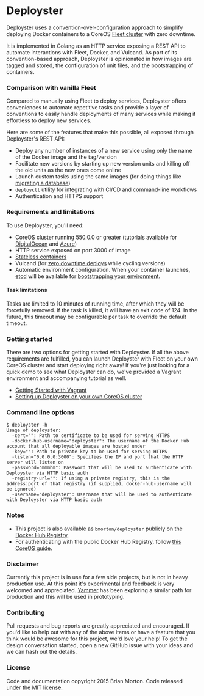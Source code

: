 # Deployster

Deployster uses a convention-over-configuration approach to simplify deploying Docker containers to a CoreOS [Fleet cluster][fleet-cluster] with zero downtime.

It is implemented in Golang as an HTTP service exposing a REST API to automate interactions with Fleet, Docker, and Vulcand.  As part of its convention-based approach, Deployster is opinionated in how images are tagged and stored, the configuration of unit files, and the bootstrapping of containers.


### Comparison with vanilla Fleet

Compared to manually using Fleet to deploy services, Deployster offers conveniences to automate repetitive tasks and provide a layer of conventions to easily handle deployments of many services while making it effortless to deploy new services.

Here are some of the features that make this possible, all exposed through Deployster's REST API:

* Deploy any number of instances of a new service using only the name of the Docker image and the tag/version
* Facilitate new versions by starting up new version units and killing off the old units as the new ones come online
* Launch custom tasks using the same images (for doing things like [migrating a database][running-rails-migrations])
* [`deployctl`](https://github.com/bmorton/deployctl) utility for integrating with CI/CD and command-line workflows
* Authentication and HTTPS support


### Requirements and limitations

To use Deployster, you'll need:

* CoreOS cluster running 550.0.0 or greater (tutorials available for [DigitalOcean][digitalocean] and [Azure][azure])
* HTTP service exposed on port 3000 of image
* [Stateless containers][12-factor-processes]
* Vulcand (for [zero downtime deploys][zero-downtime] while cycling versions)
* Automatic environment configuration.  When your container launches, [etcd] will be available for [bootstrapping your environment][confd].


#### Task limitations

Tasks are limited to 10 minutes of running time, after which they will be forcefully removed.  If the task is killed, it will have an exit code of 124.  In the future, this timeout may be configurable per task to override the default timeout.


### Getting started

There are two options for getting started with Deployster.  If all the above requirements are fulfilled, you can launch Deployster with Fleet on your own CoreOS cluster and start deploying right away!  If you're just looking for a quick demo to see what Deployster can do, we've provided a Vagrant environment and accompanying tutorial as well.

* [Getting Started with Vagrant][vagrant-guide]
* [Setting up Deployster on your own CoreOS cluster][setup-guide]


### Command line options

```ShellSession
$ deployster -h
Usage of deployster:
  -cert="": Path to certificate to be used for serving HTTPS
  -docker-hub-username="deployster": The username of the Docker Hub account that all deployable images are hosted under
  -key="": Path to private key to be used for serving HTTPS
  -listen="0.0.0.0:3000": Specifies the IP and port that the HTTP server will listen on
  -password="mmmhm": Password that will be used to authenticate with Deployster via HTTP basic auth
  -registry-url="": If using a private registry, this is the address:port of that registry (if supplied, docker-hub-username will be ignored)
  -username="deployster": Username that will be used to authenticate with Deployster via HTTP basic auth
```


### Notes

* This project is also available as `bmorton/deployster` publicly on the [Docker Hub Registry][deployster-docker-hub].
* For authenticating with the public Docker Hub Registry, follow [this CoreOS guide][registry-authentication].


### Disclaimer

Currently this project is in use for a few side projects, but is not in heavy production use.  At this point it's experimental and feedback is very welcomed and appreciated.  [Yammer][yammer] has been exploring a similar path for production and this will be used in prototyping.


### Contributing

Pull requests and bug reports are greatly appreciated and encouraged.  If you'd like to help out with any of the above items or have a feature that you think would be awesome for this project, we'd love your help!  To get the design conversation started, open a new GitHub issue with your ideas and we can hash out the details.


### License

Code and documentation copyright 2015 Brian Morton. Code released under the MIT license.

[fleet-cluster]: https://coreos.com/using-coreos/clustering/
[deployster-docker-hub]: https://registry.hub.docker.com/u/bmorton/deployster/
[yammer]: https://www.yammer.com
[running-rails-migrations]: http://guides.rubyonrails.org/active_record_migrations.html#running-migrations
[digitalocean]: https://www.digitalocean.com/community/tutorials/how-to-set-up-a-coreos-cluster-on-digitalocean
[azure]: https://coreos.com/docs/running-coreos/cloud-providers/azure
[12-factor-processes]: http://12factor.net/processes
[zero-downtime]: https://coreos.com/blog/zero-downtime-frontend-deploys-vulcand/
[etcd]: https://github.com/coreos/etcd
[consul]: https://www.consul.io
[confd]: https://github.com/kelseyhightower/confd
[vagrant-guide]: https://github.com/bmorton/deployster/wiki/Getting-Started-with-Vagrant
[setup-guide]: https://github.com/bmorton/deployster/wiki/Setting-up-Deployster-on-your-own-CoreOS-cluster
[registry-authentication]: https://coreos.com/docs/launching-containers/building/registry-authentication/
